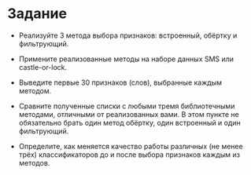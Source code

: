 ﻿# Задание

- Реализуйте 3 метода выбора признаков: встроенный, обёртку и фильтрующий.

- Примените реализованные методы на наборе данных SMS или castle-or-lock.

- Выведите первые 30 признаков (слов), выбранные каждым методом.

- Сравните полученные списки с любыми тремя библиотечными методами, отличными от реализованных вами. В этом пункте не обязательно брать один метод обёртку, один встроенный и один фильтрующий.

- Определите, как меняется качество работы различных (не менее трёх) классификаторов до и после выбора признаков каждым из методов.


